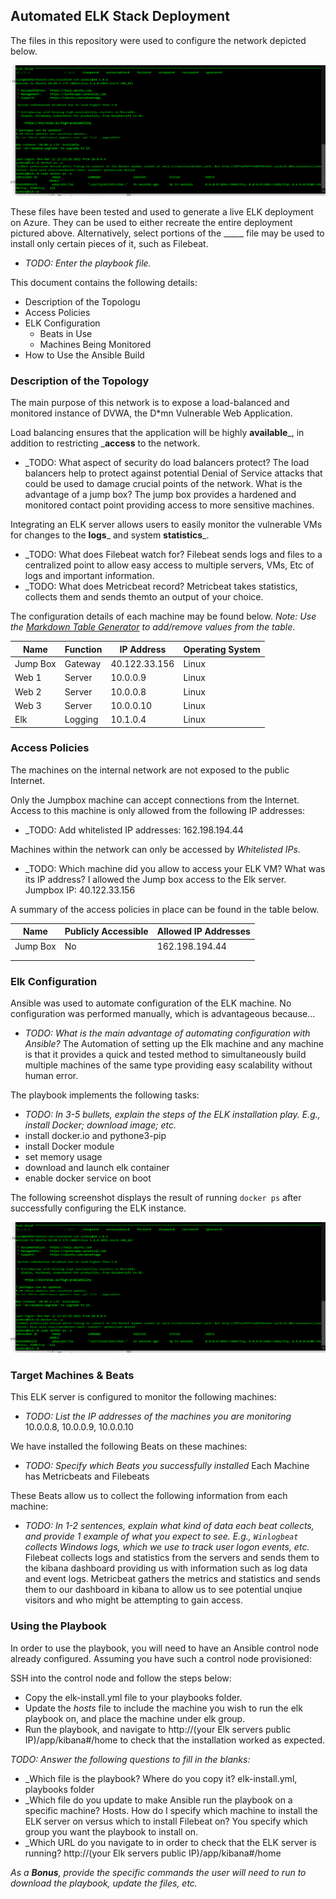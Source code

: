 ## Automated ELK Stack Deployment

The files in this repository were used to configure the network depicted below.

![TODO: Update the path with the name of your diagram](https://github.com/SolitarySolomon/Project_1/blob/main/ScreenELK.PNG)

These files have been tested and used to generate a live ELK deployment on Azure. They can be used to either recreate the entire deployment pictured above. Alternatively, select portions of the _____ file may be used to install only certain pieces of it, such as Filebeat.

  - _TODO: Enter the playbook file._

This document contains the following details:
- Description of the Topologu
- Access Policies
- ELK Configuration
  - Beats in Use
  - Machines Being Monitored
- How to Use the Ansible Build


### Description of the Topology

The main purpose of this network is to expose a load-balanced and monitored instance of DVWA, the D*mn Vulnerable Web Application.

Load balancing ensures that the application will be highly __available___, in addition to restricting ___access__ to the network.
- _TODO: What aspect of security do load balancers protect? The load balancers help to protect against potential Denial of Service attacks that could be used to damage
crucial points of the network.
 What is the advantage of a jump box? The jump box provides a hardened and monitored contact point providing access to more sensitive machines.

Integrating an ELK server allows users to easily monitor the vulnerable VMs for changes to the __logs___ and system __statistics___.
- _TODO: What does Filebeat watch for? Filebeat sends logs and files to a centralized point to allow easy access to multiple servers, VMs, Etc of logs and 
important information.
- _TODO: What does Metricbeat record? Metricbeat takes statistics, collects them and sends themto an output of your choice.

The configuration details of each machine may be found below.
_Note: Use the [Markdown Table Generator](http://www.tablesgenerator.com/markdown_tables) to add/remove values from the table_.

| Name     | Function | IP Address    | Operating System |
|----------|----------|---------------|------------------|
| Jump Box | Gateway  | 40.122.33.156 | Linux            |
| Web 1    | Server   | 10.0.0.9      | Linux            |
| Web 2    | Server   | 10.0.0.8      | Linux            |
| Web 3    | Server   | 10.0.0.10     | Linux            |
| Elk      | Logging  | 10.1.0.4      | Linux            |

### Access Policies

The machines on the internal network are not exposed to the public Internet. 

Only the Jumpbox machine can accept connections from the Internet. Access to this machine is only allowed from the following IP addresses:
- _TODO: Add whitelisted IP addresses: 162.198.194.44

Machines within the network can only be accessed by _Whitelisted IPs_.
- _TODO: Which machine did you allow to access your ELK VM? What was its IP address? I allowed the Jump box access to the Elk server. Jumpbox IP: 40.122.33.156

A summary of the access policies in place can be found in the table below.

| Name     | Publicly Accessible | Allowed IP Addresses |
|----------|---------------------|----------------------|
| Jump Box | No                  | 162.198.194.44       |
|          |                     |                      |
|          |                     |                      |

### Elk Configuration

Ansible was used to automate configuration of the ELK machine. No configuration was performed manually, which is advantageous because...
- _TODO: What is the main advantage of automating configuration with Ansible?_ The Automation of setting up the Elk machine and any machine is that it provides
a quick and tested method to simultaneously build multiple machines of the same type providing easy scalability without human error.

The playbook implements the following tasks:
- _TODO: In 3-5 bullets, explain the steps of the ELK installation play. E.g., install Docker; download image; etc._
-  install docker.io and  pythone3-pip
- install Docker module
- set memory usage
- download and launch elk container
- enable docker service on boot

The following screenshot displays the result of running `docker ps` after successfully configuring the ELK instance.

![TODO: Update the path with the name of your screenshot of docker ps output](https://github.com/SolitarySolomon/Project_1/blob/main/ScreenELK.PNG)

### Target Machines & Beats
This ELK server is configured to monitor the following machines:
- _TODO: List the IP addresses of the machines you are monitoring_
10.0.0.8, 10.0.0.9, 10.0.0.10

We have installed the following Beats on these machines:
- _TODO: Specify which Beats you successfully installed_
Each Machine has Metricbeats and Filebeats

These Beats allow us to collect the following information from each machine:
- _TODO: In 1-2 sentences, explain what kind of data each beat collects, and provide 1 example of what you expect to see. E.g., `Winlogbeat` collects Windows logs, which we use to track user logon events, etc._
Filebeat collects logs and statistics from the servers and sends them to the kibana dashboard providing us with information such as log data and event logs.
Metricbeat gathers the metrics and statistics and sends them to our dashboard in kibana to allow us to see potential unqiue visitors and who might be attempting to gain access.
### Using the Playbook
In order to use the playbook, you will need to have an Ansible control node already configured. Assuming you have such a control node provisioned: 

SSH into the control node and follow the steps below:
- Copy the elk-install.yml file to your playbooks folder.
- Update the _hosts_ file to include the machine you wish to run the elk playbook on, and place the machine under elk group.
- Run the playbook, and navigate to http://(your Elk servers public IP)/app/kibana#/home to check that the installation worked as expected.

_TODO: Answer the following questions to fill in the blanks:_
- _Which file is the playbook? Where do you copy it? elk-install.yml, playbooks folder
- _Which file do you update to make Ansible run the playbook on a specific machine? Hosts. How do I specify which machine to install the ELK server on versus which to install Filebeat on? You specify which group you want the playbook to install on.
- _Which URL do you navigate to in order to check that the ELK server is running? http://(your Elk servers public IP)/app/kibana#/home

_As a **Bonus**, provide the specific commands the user will need to run to download the playbook, update the files, etc._
